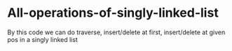 # All-operations-of-singly-linked-list
By this code we can do traverse, insert/delete at first, insert/delete at given pos in a singly linked list

